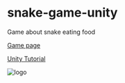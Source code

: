# snake-game-unity
Game about snake eating food

[Game page](https://b1oki.itch.io/snake-game-unity)

[Unity Tutorial](https://www.youtube.com/playlist?list=PLY4rE9dstrJz0pbbcZLLdHCEIOZm5Mt9R)

![logo](https://img.itch.zone/aW1nLzIwOTQzODcuanBn/315x250%23c/gzXGzU.jpg)
